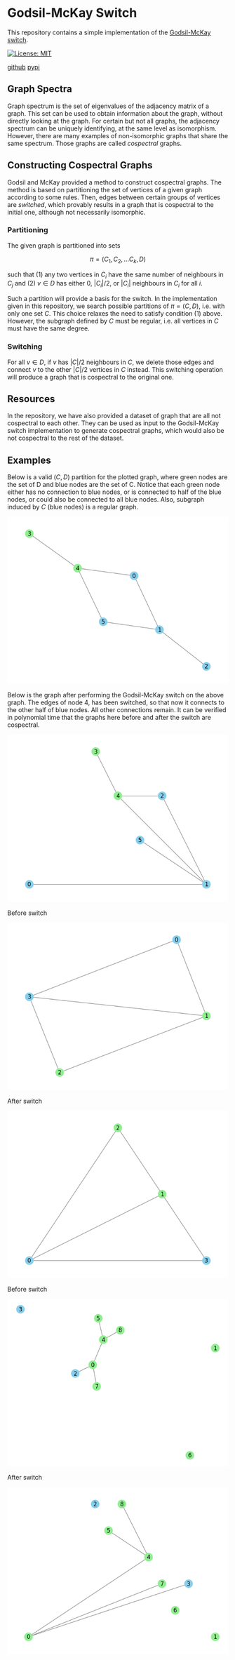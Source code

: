 # Godsil-McKay Switch

This repository contains a simple implementation of the [Godsil-McKay switch](https://link.springer.com/article/10.1007/BF02189621).

[![License: MIT](https://img.shields.io/badge/License-MIT-yellow.svg)](https://opensource.org/licenses/MIT)

[github](https://github.com/ahmeterdem1/godsil_mckay)
[pypi](https://pypi.org/project/gmswitch/)

## Graph Spectra

Graph spectrum is the set of eigenvalues of the adjacency matrix of a graph. This set can be
used to obtain information about the graph, without directly looking at the graph. For certain
but not all graphs, the adjacency spectrum can be uniquely identifying, at the same level as
isomorphism. However, there are many examples of non-isomorphic graphs that share the same
spectrum. Those graphs are called *cospectral* graphs.

## Constructing Cospectral Graphs

Godsil and McKay provided a method to construct cospectral graphs. The method is based on
partitioning the set of vertices of a given graph according to some rules. Then, edges
between certain groups of vertices are *switched*, which provably results in a graph
that is cospectral to the initial one, although not necessarily isomorphic.

### Partitioning

The given graph is partitioned into sets 

$$π=(C_1, C_2, \ldots C_k, D)$$ 

such that (1) any two vertices in $C_i$ have the same number of neighbours in $C_j$ 
and (2) $v \in D$ has either 0, $|C_i|/2$, or $|C_i|$ neighbours in $C_i$ for all $i$.

Such a partition will provide a basis for the switch. In the implementation given in this
repository, we search possible partitions of $π=(C, D)$, i.e. with only one set $C$.
This choice relaxes the need to satisfy condition (1) above. However, the subgraph defined
by $C$ must be regular, i.e. all vertices in $C$ must have the same degree.

### Switching

For all $v \in D$, if $v$ has $|C|/2$ neighbours in $C$, we delete those edges and connect $v$
to the other $|C|/2$ vertices in $C$ instead. This switching operation will produce a graph
that is cospectral to the original one.

## Resources

In the repository, we have also provided a dataset of graph that are all not cospectral to each other.
They can be used as input to the Godsil-McKay switch implementation to generate cospectral graphs, which
would also be not cospectral to the rest of the dataset.

## Examples

Below is a valid $(C, D)$ partition for the plotted graph, where green nodes are the set of D
and blue nodes are the set of C. Notice that each green node either has no connection to blue nodes,
or is connected to half of the blue nodes, or could also be connected to all blue nodes. Also, subgraph
induced by $C$ (blue nodes) is a regular graph.

![partition1](https://raw.githubusercontent.com/ahmeterdem1/godsil_mckay/refs/heads/main/images/partition1.png)

Below is the graph after performing the Godsil-McKay switch on the above graph. The edges of node 4,
has been switched, so that now it connects to the other half of blue nodes. All other connections remain.
It can be verified in polynomial time that the graphs here before and after the switch are cospectral.

![switch1](https://raw.githubusercontent.com/ahmeterdem1/godsil_mckay/refs/heads/main/images/switch1.png)

Before switch

![partition2](https://raw.githubusercontent.com/ahmeterdem1/godsil_mckay/refs/heads/main/images/partition2.png)

After switch

![switch2](https://raw.githubusercontent.com/ahmeterdem1/godsil_mckay/refs/heads/main/images/switch2.png)

Before switch

![partition3](https://raw.githubusercontent.com/ahmeterdem1/godsil_mckay/refs/heads/main/images/partition3.png)

After switch

![switch3](https://raw.githubusercontent.com/ahmeterdem1/godsil_mckay/refs/heads/main/images/switch3.png)